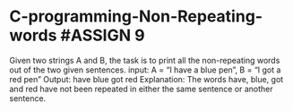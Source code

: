 # C-programming-Non-Repeating-words #ASSIGN 9
Given two strings A and B, the task is to print all the non-repeating words out of the two given sentences.
input: A = “I have a blue pen”, B = “I got a red pen”
Output: have blue got red
Explanation:
The words have, blue, got and red have not been repeated in either the same sentence or another
sentence.
